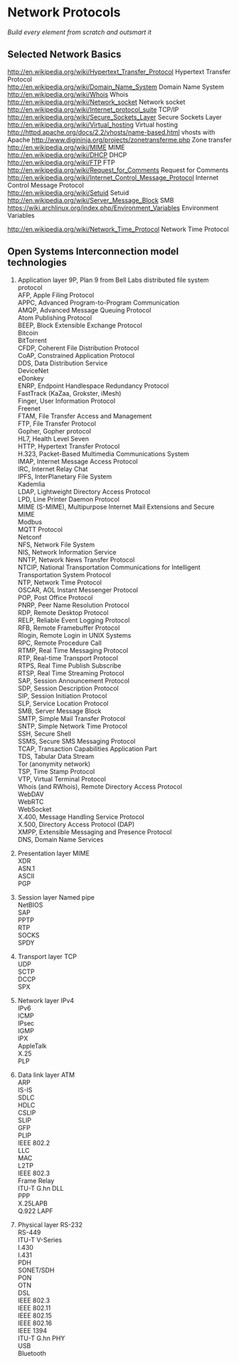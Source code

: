 # Network Protocols

_Build every element from scratch and outsmart it_

## Selected Network Basics
http://en.wikipedia.org/wiki/Hypertext_Transfer_Protocol Hypertext Transfer
Protocol  
http://en.wikipedia.org/wiki/Domain_Name_System Domain Name System  
http://en.wikipedia.org/wiki/Whois Whois  
http://en.wikipedia.org/wiki/Network_socket Network socket
http://en.wikipedia.org/wiki/Internet_protocol_suite TCP/IP  
http://en.wikipedia.org/wiki/Secure_Sockets_Layer Secure Sockets Layer  
http://en.wikipedia.org/wiki/Virtual_hosting Virtual hosting  
http://httpd.apache.org/docs/2.2/vhosts/name-based.html vhosts with Apache
http://www.digininja.org/projects/zonetransferme.php Zone transfer  
http://en.wikipedia.org/wiki/MIME MIME  
http://en.wikipedia.org/wiki/DHCP DHCP  
http://en.wikipedia.org/wiki/FTP FTP  
http://en.wikipedia.org/wiki/Request_for_Comments Request for Comments  
http://en.wikipedia.org/wiki/Internet_Control_Message_Protocol Internet Control
Message Protocol  
http://en.wikipedia.org/wiki/Setuid Setuid  
http://en.wikipedia.org/wiki/Server_Message_Block SMB  
https://wiki.archlinux.org/index.php/Environment_Variables Environment Variables

http://en.wikipedia.org/wiki/Network_Time_Protocol Network Time Protocol  

## Open Systems Interconnection model technologies

1.  Application layer
9P, Plan 9 from Bell Labs distributed file system protocol  
AFP, Apple Filing Protocol  
APPC, Advanced Program-to-Program Communication  
AMQP, Advanced Message Queuing Protocol  
Atom Publishing Protocol  
BEEP, Block Extensible Exchange Protocol  
Bitcoin  
BitTorrent  
CFDP, Coherent File Distribution Protocol  
CoAP, Constrained Application Protocol  
DDS, Data Distribution Service  
DeviceNet  
eDonkey  
ENRP, Endpoint Handlespace Redundancy Protocol  
FastTrack (KaZaa, Grokster, iMesh)  
Finger, User Information Protocol  
Freenet  
FTAM, File Transfer Access and Management  
FTP, File Transfer Protocol  
Gopher, Gopher protocol  
HL7, Health Level Seven  
HTTP, Hypertext Transfer Protocol  
H.323, Packet-Based Multimedia Communications System  
IMAP, Internet Message Access Protocol   
IRC, Internet Relay Chat  
IPFS, InterPlanetary File System  
Kademlia  
LDAP, Lightweight Directory Access Protocol  
LPD, Line Printer Daemon Protocol  
MIME (S-MIME), Multipurpose Internet Mail Extensions and Secure MIME  
Modbus  
MQTT Protocol  
Netconf  
NFS, Network File System  
NIS, Network Information Service  
NNTP, Network News Transfer Protocol  
NTCIP, National Transportation Communications for Intelligent Transportation
System Protocol  
NTP, Network Time Protocol  
OSCAR, AOL Instant Messenger Protocol  
POP, Post Office Protocol  
PNRP, Peer Name Resolution Protocol  
RDP, Remote Desktop Protocol  
RELP, Reliable Event Logging Protocol  
RFB, Remote Framebuffer Protocol  
Rlogin, Remote Login in UNIX Systems  
RPC, Remote Procedure Call  
RTMP, Real Time Messaging Protocol  
RTP, Real-time Transport Protocol  
RTPS, Real Time Publish Subscribe  
RTSP, Real Time Streaming Protocol  
SAP, Session Announcement Protocol  
SDP, Session Description Protocol  
SIP, Session Initiation Protocol  
SLP, Service Location Protocol  
SMB, Server Message Block  
SMTP, Simple Mail Transfer Protocol  
SNTP, Simple Network Time Protocol  
SSH, Secure Shell  
SSMS, Secure SMS Messaging Protocol  
TCAP, Transaction Capabilities Application Part  
TDS, Tabular Data Stream  
Tor (anonymity network)  
TSP, Time Stamp Protocol  
VTP, Virtual Terminal Protocol  
Whois (and RWhois), Remote Directory Access Protocol  
WebDAV  
WebRTC  
WebSocket  
X.400, Message Handling Service Protocol  
X.500, Directory Access Protocol (DAP)  
XMPP, Extensible Messaging and Presence Protocol  
DNS, Domain Name Services  

2.  Presentation layer
MIME  
XDR   
ASN.1  
ASCII  
PGP  

3.  Session layer
Named pipe  
NetBIOS  
SAP  
PPTP  
RTP  
SOCKS  
SPDY  

4.  Transport layer
TCP  
UDP  
SCTP  
DCCP  
SPX  

5.  Network layer
IPv4  
IPv6  
ICMP  
IPsec  
IGMP  
IPX  
AppleTalk  
X.25  
PLP  

6.  Data link layer
ATM  
ARP  
IS-IS  
SDLC  
HDLC  
CSLIP  
SLIP  
GFP  
PLIP  
IEEE 802.2  
LLC  
MAC  
L2TP  
IEEE 802.3  
Frame Relay  
ITU-T G.hn DLL  
PPP  
X.25LAPB  
Q.922 LAPF  

7.  Physical layer
RS-232  
RS-449  
ITU-T V-Series  
I.430  
I.431  
PDH  
SONET/SDH  
PON  
OTN  
DSL  
IEEE 802.3  
IEEE 802.11  
IEEE 802.15  
IEEE 802.16  
IEEE 1394  
ITU-T G.hn PHY  
USB  
Bluetooth  
